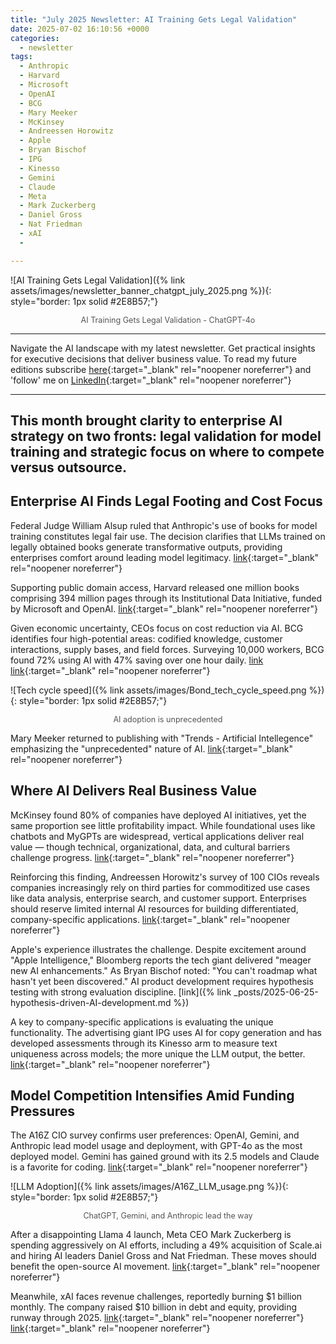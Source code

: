 ```yaml
---
title: "July 2025 Newsletter: AI Training Gets Legal Validation"
date: 2025-07-02 16:10:56 +0000
categories: 
  - newsletter
tags:
  - Anthropic
  - Harvard
  - Microsoft
  - OpenAI
  - BCG
  - Mary Meeker
  - McKinsey
  - Andreessen Horowitz
  - Apple
  - Bryan Bischof
  - IPG
  - Kinesso
  - Gemini
  - Claude
  - Meta
  - Mark Zuckerberg
  - Daniel Gross
  - Nat Friedman
  - xAI
  - 

---
```


![AI Training Gets Legal Validation]({% link assets/images/newsletter_banner_chatgpt_july_2025.png %}){: style="border: 1px solid #2E8B57;"}

<p style="text-align: center; font-size: 0.9em; color: #555;">
  AI Training Gets Legal Validation - ChatGPT-4o
</p>

---

Navigate the AI landscape with my latest newsletter. Get practical insights for executive decisions that deliver business value. To read my future editions subscribe [here](https://www.linkedin.com/newsletters/ken-s-compass-7169019282209583105/){:target="_blank" rel="noopener noreferrer"} and 'follow' me on [LinkedIn](https://www.linkedin.com/in/kencalhoon/){:target="_blank" rel="noopener noreferrer"}

---
This month brought clarity to enterprise AI strategy on two fronts: legal validation for model training and strategic focus on where to compete versus outsource.
---
## Enterprise AI Finds Legal Footing and Cost Focus

Federal Judge William Alsup ruled that Anthropic's use of books for model training constitutes legal fair use. The decision clarifies that LLMs trained on legally obtained books generate transformative outputs, providing enterprises comfort around leading model legitimacy. [link](https://www.wsj.com/tech/ai/anthropic-lands-partial-victory-in-ai-case-set-to-shape-future-rulings-e3560114){:target="_blank" rel="noopener noreferrer"}

Supporting public domain access, Harvard released one million books comprising 394 million pages through its Institutional Data Initiative, funded by Microsoft and OpenAI. [link](https://apnews.com/article/ai-chatbot-training-data-libraries-idi-e096a81a4fceb2951f232a33ac767f53){:target="_blank" rel="noopener noreferrer"}

Given economic uncertainty, CEOs focus on cost reduction via AI. BCG identifies four high-potential areas: codified knowledge, customer interactions, supply bases, and field forces. Surveying 10,000 workers, BCG found 72% using AI with 47% saving over one hour daily. [link](https://web-assets.bcg.com/d1/df/415a1a324ae8a892ada58c254a9b/bcg-executive-perspectives-driving-sustainable-cost-adv-with-ai-ep15-20may2025.pdf) [link](https://web-assets.bcg.com/fd/0d/bcc5dfae4cbaa08c718b95b16cf5/ai-at-work-2025-slideshow-june-2025-edit-02.pdf){:target="_blank" rel="noopener noreferrer"}

![Tech cycle speed]({% link assets/images/Bond_tech_cycle_speed.png %}){: style="border: 1px solid #2E8B57;"}

<p style="text-align: center; font-size: 0.9em; color: #555;">
  AI adoption is unprecedented
</p>

Mary Meeker returned to publishing with "Trends - Artificial Intellegence" emphasizing the "unprecedented" nature of AI. [link](https://www.bondcap.com/report/tai/){:target="_blank" rel="noopener noreferrer"}

## Where AI Delivers Real Business Value

McKinsey found 80% of companies have deployed AI initiatives, yet the same proportion see little profitability impact. While foundational uses like chatbots and MyGPTs are widespread, vertical applications deliver real value — though technical, organizational, data, and cultural barriers challenge progress. [link](https://www.mckinsey.com/capabilities/quantumblack/our-insights/seizing-the-agentic-ai-advantage#/){:target="_blank" rel="noopener noreferrer"}

Reinforcing this finding, Andreessen Horowitz's survey of 100 CIOs reveals companies increasingly rely on third parties for commoditized use cases like data analysis, enterprise search, and customer support. Enterprises should reserve limited internal AI resources for building differentiated, company-specific applications. [link](https://a16z.com/ai-enterprise-2025/){:target="_blank" rel="noopener noreferrer"}

Apple's experience illustrates the challenge. Despite excitement around "Apple Intelligence," Bloomberg reports the tech giant delivered "meager new AI enhancements." As Bryan Bischof noted: "You can't roadmap what hasn't yet been discovered." AI product development requires hypothesis testing with strong evaluation discipline. [link]({% link _posts/2025-06-25-hypothesis-driven-AI-development.md %})

A key to company-specific applications is evaluating the unique functionality. The advertising giant IPG uses AI for copy generation and has developed assessments through its Kinesso arm to measure text uniqueness across models; the more unique the LLM output, the better. [link](https://www.theinformation.com/articles/enterprises-take-model-evaluation-hands){:target="_blank" rel="noopener noreferrer"}

## Model Competition Intensifies Amid Funding Pressures

The A16Z CIO survey confirms user preferences: OpenAI, Gemini, and Anthropic lead model usage and deployment, with GPT-4o as the most deployed model. Gemini has gained ground with its 2.5 models and Claude is a favorite for coding. [link](https://a16z.com/ai-enterprise-2025/){:target="_blank" rel="noopener noreferrer"}

![LLM Adoption]({% link assets/images/A16Z_LLM_usage.png %}){: style="border: 1px solid #2E8B57;"}

<p style="text-align: center; font-size: 0.9em; color: #555;">
  ChatGPT, Gemini, and Anthropic lead the way
</p>

After a disappointing Llama 4 launch, Meta CEO Mark Zuckerberg is spending aggressively on AI efforts, including a 49% acquisition of Scale.ai and hiring AI leaders Daniel Gross and Nat Friedman. These moves should benefit the open-source AI movement. [link](https://www.cnbc.com/2025/06/19/meta-tried-to-buy-safe-superintelligence-hired-ceo-daniel-gross.html){:target="_blank" rel="noopener noreferrer"}

Meanwhile, xAI faces revenue challenges, reportedly burning $1 billion monthly. The company raised $10 billion in debt and equity, providing runway through 2025. [link](https://techcrunch.com/2025/07/01/xai-raises-10b-in-debt-and-equity/){:target="_blank" rel="noopener noreferrer"} [link](https://www.bloomberg.com/news/articles/2025-06-17/musk-s-xai-burning-through-1-billion-a-month-as-costs-pile-up){:target="_blank" rel="noopener noreferrer"}
